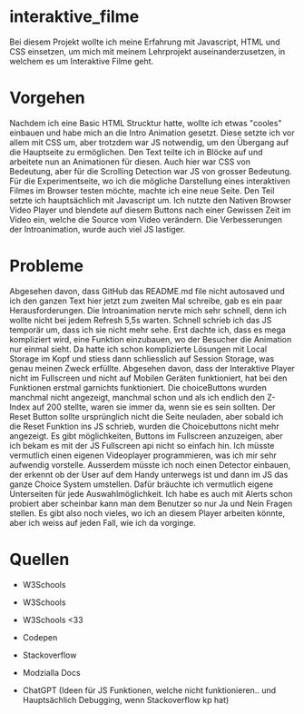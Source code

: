 # interaktive_filme


Bei diesem Projekt wollte ich meine Erfahrung mit Javascript, HTML und CSS einsetzen, um mich mit meinem Lehrprojekt auseinanderzusetzen, in welchem es um Interaktive Filme geht.

# Vorgehen

Nachdem ich eine Basic HTML Strucktur hatte, wollte ich etwas "cooles" einbauen und habe mich an die Intro Animation gesetzt. Diese setzte ich vor allem mit CSS um, aber trotzdem war JS notwendig, um den Übergang auf die Hauptseite zu ermöglichen.
Den Text teilte ich in Blöcke auf und arbeitete nun an Animationen für diesen. Auch hier war CSS von Bedeutung, aber für die Scrolling Detection war JS von grosser Bedeutung. Für die Experimentseite, wo ich die mögliche Darstellung eines interaktiven Filmes im Browser testen möchte, machte ich eine neue Seite. Den Teil setzte ich hauptsächlich mit Javascript um. Ich nutzte den Nativen Browser Video Player und blendete auf diesem Buttons nach einer Gewissen Zeit im Video ein, welche die Source vom Video verändern. Die Verbesserungen der Introanimation, wurde auch viel JS lastiger.


# Probleme

Abgesehen davon, dass GitHub das README.md file nicht autosaved und ich den ganzen Text hier jetzt zum zweiten Mal schreibe, gab es ein paar Herausforderungen. Die Introanimation nervte mich sehr schnell, denn ich wollte nicht bei jedem Refresh 5,5s warten. Schnell schrieb ich das JS temporär um, dass ich sie nicht mehr sehe. Erst dachte ich, dass es mega kompliziert wird, eine Funktion einzubauen, wo der Besucher die Animation nur einmal sieht. Da hatte ich schon komplizierte Lösungen mit Local Storage im Kopf und stiess dann schliesslich auf Session Storage, was genau meinen Zweck erfüllte.
Abgesehen davon, dass der Interaktive Player nicht im Fullscreen und nicht auf Mobilen Geräten funktioniert, hat bei den Funktionen erstmal garnichts funktioniert. Die choiceButtons wurden manchmal nicht angezeigt, manchmal schon und als ich endlich den Z-Index auf 200 stellte, waren sie immer da, wenn sie es sein sollten. Der Reset Button sollte ursprünglich nicht die Seite neuladen, aber sobald ich die Reset Funktion ins JS schrieb, wurden die Choicebuttons nicht mehr angezeigt. Es gibt möglichkeiten, Buttons im Fullscreen anzuzeigen, aber ich bekam es mit der JS Fullscreen api nicht so einfach hin. Ich müsste vermutlich einen eigenen Videoplayer programmieren, was ich mir sehr aufwendig vorstelle. Ausserdem müsste ich noch einen Detector einbauen, der erkennt ob der User auf dem Handy unterwegs ist und dann im JS das ganze Choice System umstellen. Dafür bräuchte ich vermutlich eigene Unterseiten für jede Auswahlmöglichkeit. Ich habe es auch mit Alerts schon probiert aber scheinbar kann man dem Benutzer so nur Ja und Nein Fragen stellen.
Es gibt also noch vieles, wo ich an diesem Player arbeiten könnte, aber ich weiss auf jeden Fall, wie ich da vorginge.

# Quellen

- W3Schools
- W3Schools
- W3Schools <33

- Codepen
- Stackoverflow
- Modzialla Docs

- ChatGPT (Ideen für JS Funktionen, welche nicht funktionieren.. und Hauptsächlich Debugging, wenn Stackoverflow kp hat)
